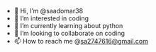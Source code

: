 - 👋 Hi, I’m @saadomar38
- 👀 I’m interested in coding
- 🌱 I’m currently learning about python
- 💞️ I’m looking to collaborate on coding
- 📫 How to reach me @sa2747616@gmail.com

<!---
saadomar38/saadomar38 is a ✨ special ✨ repository because its `README.md` (this file) appears on your GitHub profile.
You can click the Preview link to take a look at your changes.
--->
